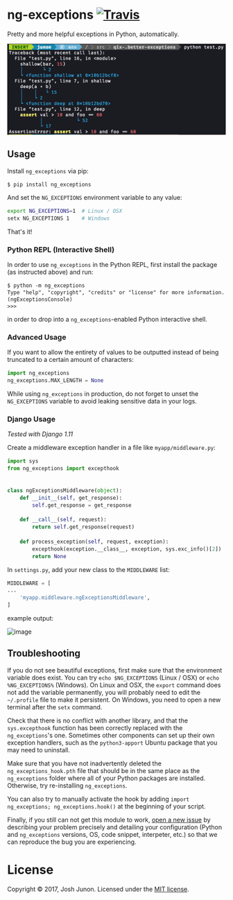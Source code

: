 # ng-exceptions [![Travis](https://img.shields.io/travis/Qix-/ng-exceptions.svg?style=flat-square)](https://travis-ci.org/Qix-/ng-exceptions)

Pretty and more helpful exceptions in Python, automatically.

![Example screenshot of exceptions](screenshot.png)

## Usage

Install `ng_exceptions` via pip:

```console
$ pip install ng_exceptions
```

And set the `NG_EXCEPTIONS` environment variable to any value:

```bash
export NG_EXCEPTIONS=1  # Linux / OSX
setx NG_EXCEPTIONS 1    # Windows
```

That's it!

### Python REPL (Interactive Shell)

In order to use `ng_exceptions` in the Python REPL, first install the package (as instructed above) and run:

```console
$ python -m ng_exceptions
Type "help", "copyright", "credits" or "license" for more information.
(ngExceptionsConsole)
>>>
```

in order to drop into a `ng_exceptions`-enabled Python interactive shell.

### Advanced Usage

If you want to allow the entirety of values to be outputted instead of being truncated to a certain amount of characters:

```python
import ng_exceptions
ng_exceptions.MAX_LENGTH = None
```

While using `ng_exceptions` in production, do not forget to unset the `NG_EXCEPTIONS` variable to avoid leaking sensitive data in your logs.

### Django Usage

_Tested with Django 1.11_

Create a middleware exception handler in a file like `myapp/middleware.py`:

```python
import sys
from ng_exceptions import excepthook


class ngExceptionsMiddleware(object):
    def __init__(self, get_response):
        self.get_response = get_response

    def __call__(self, request):
        return self.get_response(request)

    def process_exception(self, request, exception):
        excepthook(exception.__class__, exception, sys.exc_info()[2])
        return None
```

In `settings.py`, add your new class to the `MIDDLEWARE` list:

```python
MIDDLEWARE = [
...
    'myapp.middleware.ngExceptionsMiddleware',
]
```

example output:

![image](https://user-images.githubusercontent.com/157132/56871937-5a07b480-69f1-11e9-9fd5-fac12382ebb7.png)



## Troubleshooting

If you do not see beautiful exceptions, first make sure that the environment variable does exist. You can try `echo $NG_EXCEPTIONS` (Linux / OSX) or `echo %NG_EXCEPTIONS%` (Windows). On Linux and OSX, the `export` command does not add the variable permanently, you will probably need to edit the `~/.profile` file to make it persistent. On Windows, you need to open a new terminal after the `setx` command.

Check that there is no conflict with another library, and that the `sys.excepthook` function has been correctly replaced with the `ng_exceptions`'s one. Sometimes other components can set up their own exception handlers, such as the `python3-apport` Ubuntu package that you may need to uninstall.

Make sure that you have not inadvertently deleted the `ng_exceptions_hook.pth` file that should be in the same place as the `ng_exceptions` folder where all of your Python packages are installed. Otherwise, try re-installing `ng_exceptions`.

You can also try to manually activate the hook by adding `import ng_exceptions; ng_exceptions.hook()` at the beginning of your script.

Finally, if you still can not get this module to work, [open a new issue](https://github.com/ng-exceptions) by describing your problem precisely and detailing your configuration (Python and `ng_exceptions` versions, OS, code snippet, interpeter, etc.) so that we can reproduce the bug you are experiencing.

# License
Copyright &copy; 2017, Josh Junon. Licensed under the [MIT license](LICENSE.txt).
